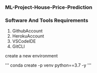 ### ML-Project-House-Price-Prediction

### Software And Tools Requirements

1. GithubAccount
2. HerokuAccount
3. VSCodeIDE
4. GitCLI

create a new environment

'''
conda create -p venv python==3.7 -y
'''
